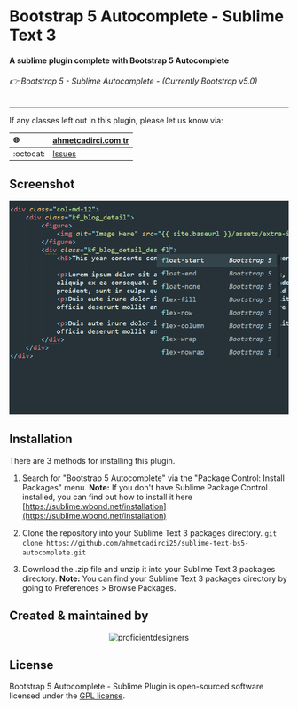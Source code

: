 # Bootstrap 5 Autocomplete - Sublime Text 3

#### A sublime plugin complete with Bootstrap 5 Autocomplete
###### 👉 Bootstrap 5 - Sublime Autocomplete - *(Currently Bootstrap v5.0)*
---

If any classes left out in this plugin, please let us know via:

| :globe_with_meridians: 	| [ahmetcadirci.com.tr](https://ahmetcadirci.com.tr/) |
| :------ 					| :-----  |
| :octocat: 				| [Issues](https://github.com/ahmetcadirci25/sublime-text-bs5-autocomplete/issues) |


## Screenshot
![screenshot](Screenshot.png)

## Installation
There are 3 methods for installing this plugin.

1. Search for "Bootstrap 5 Autocomplete" via the "Package Control: Install Packages" menu.
**Note:** If you don't have Sublime Package Control installed, you can find out how to install it here [https://sublime.wbond.net/installation](https://sublime.wbond.net/installation)

2. Clone the repository into your Sublime Text 3 packages directory.
`git clone https://github.com/ahmetcadirci25/sublime-text-bs5-autocomplete.git`

3. Download the .zip file and unzip it into your Sublime Text 3 packages directory.
**Note:** You can find your Sublime Text 3 packages directory by going to Preferences > Browse Packages.

## Created & maintained by

<p align="center">
	<img src="https://ahmetcadirci.com.tr/images/logo.svg" width="300px" alt="proficientdesigners">
</p>

## License

Bootstrap 5 Autocomplete - Sublime Plugin is open-sourced software licensed under the [GPL license](https://www.gnu.org/licenses/gpl-3.0.en.html).
